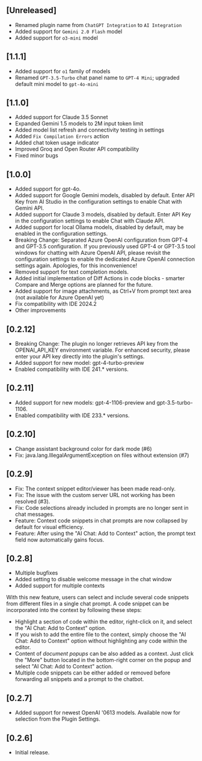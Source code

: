 <!-- Keep a Changelog guide -> https://keepachangelog.com -->

## [Unreleased]
+ Renamed plugin name from `ChatGPT Integration` to `AI Integration`
+ Added support for `Gemini 2.0 Flash` model
+ Added support for `o3-mini` model

## [1.1.1]
+ Added support for `o1` family of models
+ Renamed `GPT-3.5-Turbo` chat panel name to `GPT-4 Mini`; upgraded default mini model to `gpt-4o-mini`

## [1.1.0]
+ Added support for Claude 3.5 Sonnet
+ Expanded Gemini 1.5 models to 2M input token limit
+ Added model list refresh and connectivity testing in settings
+ Added `Fix Compilation Errors` action
+ Added chat token usage indicator
+ Improved Groq and Open Router API compatibility
+ Fixed minor bugs

## [1.0.0]
+ Added support for gpt-4o.
+ Added support for Google Gemini models, disabled by default. Enter API Key from AI Studio in the configuration settings to enable Chat with Gemini API.
+ Added support for Claude 3 models, disabled by default. Enter API Key in the configuration settings to enable Chat with Claude API.
+ Added support for local Ollama models, disabled by default, may be enabled in the configuration settings.
+ Breaking Change: Separated Azure OpenAI configuration from GPT-4 and GPT-3.5 configuration. If you previously used GPT-4 or GPT-3.5 tool windows for chatting with Azure OpenAI API, please revisit the configuration settings to enable the dedicated Azure OpenAI connection settings again. Apologies, for this inconvenience!
+ Removed support for text completion models.
+ Added initial implementation of Diff Actions in code blocks - smarter Compare and Merge options are planned for the future.
+ Added support for image attachments, as Ctrl+V from prompt text area (not available for Azure OpenAI yet)
+ Fix compatibility with IDE 2024.2
+ Other improvements

## [0.2.12]
+ Breaking Change: The plugin no longer retrieves API key from the OPENAI_API_KEY environment variable. For enhanced security, please enter your API key directly into the plugin's settings.
+ Added support for new model: gpt-4-turbo-preview
+ Enabled compatibility with IDE 241.* versions.

## [0.2.11]
+ Added support for new models: gpt-4-1106-preview and gpt-3.5-turbo-1106.
+ Enabled compatibility with IDE 233.* versions.

## [0.2.10]
+ Change assistant background color for dark mode (#6)
+ Fix: java.lang.IllegalArgumentException on files without extension (#7)

## [0.2.9]
+ Fix: The context snippet editor/viewer has been made read-only.
+ Fix: The issue with the custom server URL not working has been resolved (#3).
+ Fix: Code selections already included in prompts are no longer sent in chat messages.
+ Feature: Context code snippets in chat prompts are now collapsed by default for visual efficiency.
+ Feature: After using the "AI Chat: Add to Context" action, the prompt text field now automatically gains focus.

## [0.2.8]
+ Multiple bugfixes
+ Added setting to disable welcome message in the chat window
+ Added support for multiple contexts

With this new feature, users can select and include several code snippets from different files in a single chat prompt. A code snippet can be incorporated into the context by following these steps:

- Highlight a section of code within the editor, right-click on it, and select the "AI Chat: Add to Context" option.
- If you wish to add the entire file to the context, simply choose the "AI Chat: Add to Context" option without highlighting any code within the editor.
- Content of _document popups_ can be also added as a context. Just click the "More" button located in the bottom-right corner on the popup and select "AI Chat: Add to Context" action.
- Multiple code snippets can be either added or removed before forwarding all snippets and a prompt to the chatbot.

## [0.2.7]
+ Added support for newest OpenAI '0613 models. Available now for selection from the Plugin Settings.

## [0.2.6]
+ Initial release.
